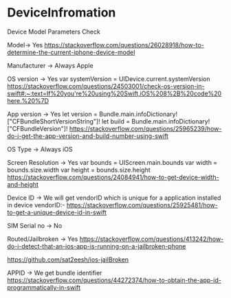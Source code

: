 # DeviceInfromation

Device Model Parameters Check

Model->  Yes https://stackoverflow.com/questions/26028918/how-to-determine-the-current-iphone-device-model

Manufacturer -> Always Apple

OS version -> Yes
var systemVersion = UIDevice.current.systemVersion
https://stackoverflow.com/questions/24503001/check-os-version-in-swift#:~:text=If%20you're%20using%20Swift,iOS%208%2B%20code%20here.%20%7D

App version -> Yes
let version = Bundle.main.infoDictionary!["CFBundleShortVersionString"]!
let build = Bundle.main.infoDictionary!["CFBundleVersion"]!
https://stackoverflow.com/questions/25965239/how-do-i-get-the-app-version-and-build-number-using-swift

OS Type -> Always iOS

Screen Resolution -> Yes
var bounds = UIScreen.main.bounds
var width = bounds.size.width 
var height = bounds.size.height
https://stackoverflow.com/questions/24084941/how-to-get-device-width-and-height

Device ID -> We will get vendorID  which is unique for a application installed in device
vendorID:- https://stackoverflow.com/questions/25925481/how-to-get-a-unique-device-id-in-swift

SIM Serial no -> No

Routed/Jailbroken -> Yes https://stackoverflow.com/questions/413242/how-do-i-detect-that-an-ios-app-is-running-on-a-jailbroken-phone

https://github.com/sat2eesh/ios-jailBroken

APPID -> We get bundle identifier
https://stackoverflow.com/questions/44272374/how-to-obtain-the-app-id-programmatically-in-swift



